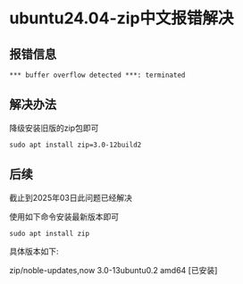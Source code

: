 # ubuntu24.04-zip中文报错解决


## 报错信息

```shell
*** buffer overflow detected ***: terminated
```

## 解决办法

降级安装旧版的zip包即可

```shell
sudo apt install zip=3.0-12build2
```

## 后续

截止到2025年03日此问题已经解决

使用如下命令安装最新版本即可

```shell
sudo apt install zip
```
具体版本如下:

zip/noble-updates,now 3.0-13ubuntu0.2 amd64 [已安装]

